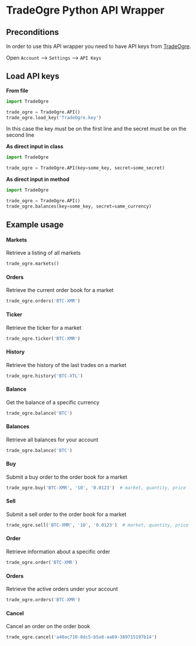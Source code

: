 # TradeOgre Python API Wrapper

## Preconditions
In order to use this API wrapper you need to have API keys from [TradeOgre](https://tradeogre.com).

Open `Account` --> `Settings` --> `API Keys`

## Load API keys

__From file__
```python
import TradeOgre

trade_ogre = TradeOgre.API()
trade_ogre.load_key('TradeOgre.key')
```
In this case the key must be on the first line and the secret must be on the second line

__As direct input in class__
```python
import TradeOgre

trade_ogre = TradeOgre.API(key=some_key, secret=some_secret)
```

__As direct input in method__
```python
import TradeOgre

trade_ogre = TradeOgre.API()
trade_ogre.balances(key=some_key, secret=same_currency)
```

## Example usage

#### Markets
Retrieve a listing of all markets
```python
trade_ogre.markets()
```

#### Orders
Retrieve the current order book for a market
```python
trade_ogre.orders('BTC-XMR')
```

#### Ticker
Retrieve the ticker for a market
```python
trade_ogre.ticker('BTC-XMR')
```

#### History
Retrieve the history of the last trades on a market
```python
trade_ogre.history('BTC-XTL')
```

#### Balance
Get the balance of a specific currency
```python
trade_ogre.balance('BTC')
```

#### Balances
Retrieve all balances for your account
```python
trade_ogre.balance('BTC')
```

#### Buy
Submit a buy order to the order book for a market
```python
trade_ogre.buy('BTC-XMR', '10', '0.0123')  # market, quantity, price
```

#### Sell
Submit a sell order to the order book for a market
```python
trade_ogre.sell('BTC-XMR', '10', '0.0123')  # market, quantity, price
```

#### Order
Retrieve information about a specific order
```python
trade_ogre.order('BTC-XMR')
```

#### Orders
Retrieve the active orders under your account
```python
trade_ogre.orders('BTC-XMR')
```

#### Cancel
Cancel an order on the order book
```python
trade_ogre.cancel('a40ac710-8dc5-b5a8-aa69-389715197b14')
```
